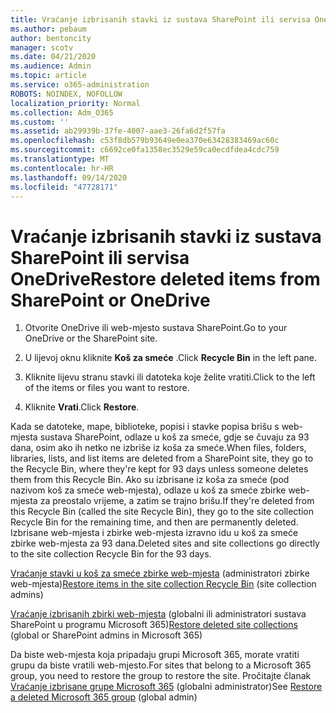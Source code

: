 ```yaml
---
title: Vraćanje izbrisanih stavki iz sustava SharePoint ili servisa OneDrive
ms.author: pebaum
author: bentoncity
manager: scotv
ms.date: 04/21/2020
ms.audience: Admin
ms.topic: article
ms.service: o365-administration
ROBOTS: NOINDEX, NOFOLLOW
localization_priority: Normal
ms.collection: Adm_O365
ms.custom: ''
ms.assetid: ab29939b-37fe-4007-aae3-26fa6d2f57fa
ms.openlocfilehash: c53f8db579b93649e0ea370e63428383469ac60c
ms.sourcegitcommit: c6692ce0fa1358ec3529e59ca0ecdfdea4cdc759
ms.translationtype: MT
ms.contentlocale: hr-HR
ms.lasthandoff: 09/14/2020
ms.locfileid: "47728171"
---
```

# <a name="restore-deleted-items-from-sharepoint-or-onedrive"></a><span data-ttu-id="81004-102">Vraćanje izbrisanih stavki iz sustava SharePoint ili servisa OneDrive</span><span class="sxs-lookup"><span data-stu-id="81004-102">Restore deleted items from SharePoint or OneDrive</span></span>

1. <span data-ttu-id="81004-103">Otvorite OneDrive ili web-mjesto sustava SharePoint.</span><span class="sxs-lookup"><span data-stu-id="81004-103">Go to your OneDrive or the SharePoint site.</span></span>
    
2. <span data-ttu-id="81004-104">U lijevoj oknu kliknite **Koš za smeće** .</span><span class="sxs-lookup"><span data-stu-id="81004-104">Click **Recycle Bin** in the left pane.</span></span> 
    
3. <span data-ttu-id="81004-105">Kliknite lijevu stranu stavki ili datoteka koje želite vratiti.</span><span class="sxs-lookup"><span data-stu-id="81004-105">Click to the left of the items or files you want to restore.</span></span>
    
4. <span data-ttu-id="81004-106">Kliknite **Vrati**.</span><span class="sxs-lookup"><span data-stu-id="81004-106">Click **Restore**.</span></span> 
    
<span data-ttu-id="81004-107">Kada se datoteke, mape, biblioteke, popisi i stavke popisa brišu s web-mjesta sustava SharePoint, odlaze u koš za smeće, gdje se čuvaju za 93 dana, osim ako ih netko ne izbriše iz koša za smeće.</span><span class="sxs-lookup"><span data-stu-id="81004-107">When files, folders, libraries, lists, and list items are deleted from a SharePoint site, they go to the Recycle Bin, where they're kept for 93 days unless someone deletes them from this Recycle Bin.</span></span> <span data-ttu-id="81004-108">Ako su izbrisane iz koša za smeće (pod nazivom koš za smeće web-mjesta), odlaze u koš za smeće zbirke web-mjesta za preostalo vrijeme, a zatim se trajno brišu.</span><span class="sxs-lookup"><span data-stu-id="81004-108">If they're deleted from this Recycle Bin (called the site Recycle Bin), they go to the site collection Recycle Bin for the remaining time, and then are permanently deleted.</span></span> <span data-ttu-id="81004-109">Izbrisane web-mjesta i zbirke web-mjesta izravno idu u koš za smeće zbirke web-mjesta za 93 dana.</span><span class="sxs-lookup"><span data-stu-id="81004-109">Deleted sites and site collections go directly to the site collection Recycle Bin for the 93 days.</span></span>
  
<span data-ttu-id="81004-110">[Vraćanje stavki u koš za smeće zbirke web-mjesta](https://go.microsoft.com/fwlink/?linkid=867800) (administratori zbirke web-mjesta)</span><span class="sxs-lookup"><span data-stu-id="81004-110">[Restore items in the site collection Recycle Bin](https://go.microsoft.com/fwlink/?linkid=867800) (site collection admins)</span></span> 
  
<span data-ttu-id="81004-111">[Vraćanje izbrisanih zbirki web-mjesta](https://go.microsoft.com/fwlink/?linkid=867660) (globalni ili administratori sustava SharePoint u programu Microsoft 365)</span><span class="sxs-lookup"><span data-stu-id="81004-111">[Restore deleted site collections](https://go.microsoft.com/fwlink/?linkid=867660) (global or SharePoint admins in Microsoft 365)</span></span> 
  
<span data-ttu-id="81004-112">Da biste web-mjesta koja pripadaju grupi Microsoft 365, morate vratiti grupu da biste vratili web-mjesto.</span><span class="sxs-lookup"><span data-stu-id="81004-112">For sites that belong to a Microsoft 365 group, you need to restore the group to restore the site.</span></span> <span data-ttu-id="81004-113">Pročitajte članak [Vraćanje izbrisane grupe Microsoft 365](https://go.microsoft.com/fwlink/?linkid=867802) (globalni administrator)</span><span class="sxs-lookup"><span data-stu-id="81004-113">See [Restore a deleted Microsoft 365 group](https://go.microsoft.com/fwlink/?linkid=867802) (global admin)</span></span> 
  

